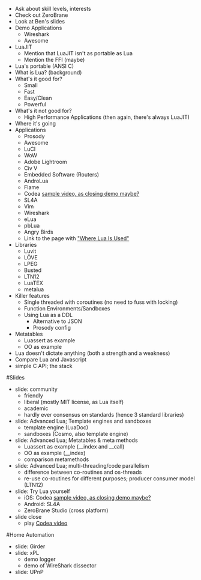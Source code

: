   * Ask about skill levels, interests
  * Check out ZeroBrane
  * Look at Ben's slides
  * Demo Applications
    * Wireshark
    * Awesome
  * LuaJIT
    * Mention that LuaJIT isn't as portable as Lua
    * Mention the FFI (maybe)
  * Lua's portable (ANSI C)
  * What is Lua? (background)
  * What's it good for?
    * Small
    * Fast
    * Easy/Clean
    * Powerful
  * What's it not good for?
    * High Performance Applications (then again, there's always LuaJIT)
  * Where it's going
  * Applications
    * Prosody
    * Awesome
    * LuCI
    * WoW
    * Adobe Lightroom
    * Civ V
    * Embedded Software (Routers)
    * AndroLua
    * Flame
    * Codea  [sample video, as closing demo maybe?](http://www.youtube.com/watch?v=QLmh0R6TNV4)
    * SL4A
    * Vim
    * Wireshark
    * eLua
    * pbLua
    * Angry Birds
    * Link to the page with ["Where Lua Is Used"](https://sites.google.com/site/marbux/home/where-lua-is-used)
  * Libraries
    * Luvit
    * LÖVE
    * LPEG
    * Busted
    * LTN12
    * LuaTEX
    * metalua
  * Killer features
    * Single threaded with coroutines (no need to fuss with locking)
    * Function Environments/Sandboxes
    * Using Lua as a DDL
      * Alternative to JSON
      * Prosody config
   * Metatables
      * Luassert as example
      * OO as example
   * Lua doesn't dictate anything (both a strength and a weakness)
  * Compare Lua and Javascript
  * simple C API; the stack

#Slides
* slide: community
    * friendly
    * liberal (mostly MIT license, as Lua itself)
    * academic
    * hardly ever consensus on standards (hence 3 standard libraries)
* slide: Advanced Lua; Template engines and sandboxes
    * template engine (LuaDoc)
    * sandboxes (Cosmo, also template engine)
* slide: Advanced Lua; Metatables & meta methods
    * Luassert as example (__index and __call)
    * OO as example  (__index)
    * comparison metamethods
* slide: Advanced Lua; multi-threading/code parallelism
    * difference between co-routines and os-threads
    * re-use co-routines for different purposes; producer consumer model (LTN12)
* slide: Try Lua yourself
    * iOS: Codea  [sample video, as closing demo maybe?](http://www.youtube.com/watch?v=QLmh0R6TNV4)
    * Android: SL4A
    * ZeroBrane Studio (cross platform)
* slide close
    * play [Codea video](http://www.youtube.com/watch?v=QLmh0R6TNV4)
    
#Home Automation    
* slide: Girder
* slide: xPL
    * demo logger
    * demo of WireShark dissector
* slide: UPnP
